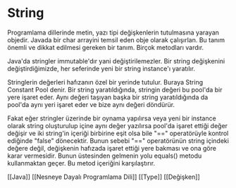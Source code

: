 # String

Programlama dillerinde metin, yazı tipi değişkenlerin tutulmasına yarayan objedir. Javada bir char arrayini temsil eden obje olarak çalışırlan. Bu tanım önemli ve dikkat edilmesi gereken bir tanım. Birçok metodları vardır.

Java'da stringler immutable'dır yani değiştirilemezler. Bir string değişkenini değiştirdiğimizde, her seferinde yeni bir  string instance'ı yaratılır.

Stringlerin değerleri hafızanın özel bir yerinde tutulur. Buraya String Constant Pool denir. Bir string yaratıldığında, stringin değeri bu pool'da bir yere işaret eder. Aynı değeri taşıyan başka bir string yaratıldığında da pool'da aynı yeri işaret eder ve bize aynı değeri döndürür. 

Fakat eğer stringler üzerinde bir oynama yapılırsa veya yeni bir instance olarak string oluşturulup içine aynı değer yazılırsa pool'da işaret ettiği değer değişir ve iki string'in içeriği birbirine eşit olsa bile "==" operatörüyle kontrol ediğinde "false" dönecektir. Bunun sebebi "==" operatörünün string içindeki değere değil, değişkenin hafızada işaret ettiği yere bakması ve ona göre karar vermesidir.
Bunun üstesinden gelmenin yolu equals() metodu kullanmaktan geçer. Bu metod içeriğini karşılaştırır. 


[[Java]]
[[Nesneye Dayalı Programlama Dili]]
[[Type]]
[[Değişken]]
